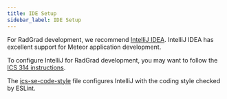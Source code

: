 ```yaml
---
title: IDE Setup
sidebar_label: IDE Setup
---
```

For RadGrad development, we recommend [IntelliJ IDEA](https://www.jetbrains.com/idea/).  IntelliJ IDEA has excellent support for Meteor application development. 

To configure IntelliJ for RadGrad development, you may want to follow the [ICS 314 instructions](http://courses.ics.hawaii.edu/ics314f19/morea/development-environments/experience-install-intellij-idea.html).

The [ics-se-code-style](http://courses.ics.hawaii.edu/ics314f19/morea/development-environments/ics-se-code-style.xml) file configures IntelliJ with the coding style checked by ESLint. 

